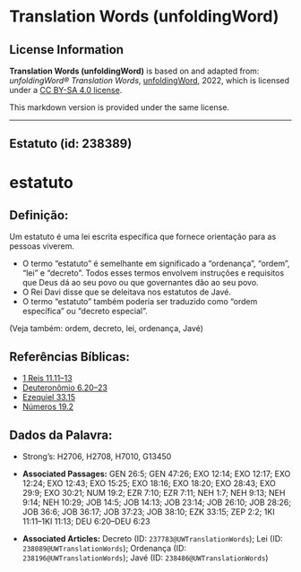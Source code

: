 # Translation Words (unfoldingWord)

## License Information

**Translation Words (unfoldingWord)** is based on and adapted from: _unfoldingWord® Translation Words_, [unfoldingWord](https://unfoldingword.org/utw), 2022, which is licensed under a [CC BY-SA 4.0 license](https://creativecommons.org/licenses/by-sa/4.0/legalcode.en).

This markdown version is provided under the same license.



--------------------------------

## Estatuto (id: 238389)

estatuto
========

Definição:
----------

Um estatuto é uma lei escrita específica que fornece orientação para as pessoas viverem.

* O termo “estatuto” é semelhante em significado a “ordenança”, “ordem”, “lei” e “decreto”. Todos esses termos envolvem instruções e requisitos que Deus dá ao seu povo ou que governantes dão ao seu povo.
* O Rei Davi disse que se deleitava nos estatutos de Javé.
* O termo “estatuto” também poderia ser traduzido como “ordem específica” ou “decreto especial”.

(Veja também: ordem, decreto, lei, ordenança, Javé)

Referências Bíblicas:
---------------------

* [1 Reis 11\.11–13](https://ref.ly/1Kgs11:11-1Kgs11:13)
* [Deuteronômio 6\.20–23](https://ref.ly/Deut6:20-Deut6:23)
* [Ezequiel 33\.15](https://ref.ly/Ezek33:15)
* [Números 19\.2](https://ref.ly/Num19:2)

Dados da Palavra:
-----------------

* Strong’s: H2706, H2708, H7010, G13450

* **Associated Passages:** GEN 26:5; GEN 47:26; EXO 12:14; EXO 12:17; EXO 12:24; EXO 12:43; EXO 15:25; EXO 18:16; EXO 18:20; EXO 28:43; EXO 29:9; EXO 30:21; NUM 19:2; EZR 7:10; EZR 7:11; NEH 1:7; NEH 9:13; NEH 9:14; NEH 10:29; JOB 14:5; JOB 14:13; JOB 23:14; JOB 26:10; JOB 28:26; JOB 36:6; JOB 36:17; JOB 37:23; JOB 38:10; EZK 33:15; ZEP 2:2; 1KI 11:11–1KI 11:13; DEU 6:20–DEU 6:23
* **Associated Articles:** Decreto (ID: `237783@UWTranslationWords`); Lei (ID: `238089@UWTranslationWords`); Ordenança (ID: `238196@UWTranslationWords`); Javé (ID: `238486@UWTranslationWords`)

